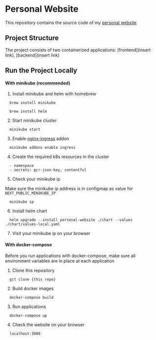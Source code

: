 # Personal Website
  This repository contains the source code of my [personal website](https://www.yunjaeoh.com)



##  Project Structure
  The project consists of two containerized applications: [frontend](insert link), [backend](insert link)

## Run the Project Locally 

#### With minikube (recommended)

1. Install minikube and helm with homebrew
```
  brew install minikube

  brew install helm
```

2. Start minikube cluster
```
  minikube start
```  

3. Enable [nginx-ingress](https://kubernetes.github.io/ingress-nginx/) addon
```
  minikube addons enable ingress
```

4. Create the required k8s resources in the cluster
```
  - namespace
  - secrets: gcr-json-key, contentful
```

5. Check your minikube ip

Make sure the minikube ip address is in configmap as value for `NEXT_PUBLIC_MINIKUBE_IP`

```
  minikube ip
```
  

6. Install helm chart
```
  helm upgrade --install personal-website ./chart --values ./chart/values-local.yaml
```

7. Visit your minikube ip on your browser


#### With docker-compose

Before you run applications with docker-compose, make sure all environment variables are in place at each application

1. Clone this repository
```
  git clone {this repo}
```

2. Build docker images
```
  docker-compose build
```

3. Run applications
```
  docker-compose up
```

4. Check the website on your browser
```
  localhost:3000
```

